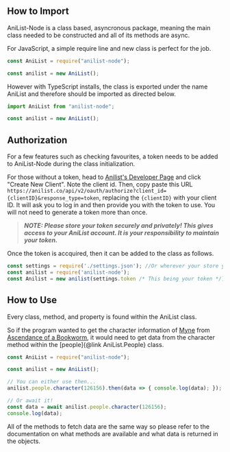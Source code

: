 ## How to Import

AniList-Node is a class based, asyncronous package, meaning the main class needed to be constructed and all of its methods are async. 

For JavaScript, a simple require line and new class is perfect for the job.
```JavaScript
const AniList = require("anilist-node");

const anilist = new AniList();
```

However with TypeScript installs, the class is exported under the name AniList and therefore should be imported as directed below.
```TypeScript
import AniList from "anilist-node";

const anilist = new AniList();
```

## Authorization

For a few features such as checking favourites, a token needs to be added to AniList-Node during the class initialization. 

For those without a token, head to [Anilist's Developer Page](https://anilist.co/settings/developer) and click "Create New Client". Note the client id. Then, copy paste this URL `https://anilist.co/api/v2/oauth/authorize?client_id={clientID}&response_type=token`, replacing the `{clientID}` with your client ID. It will ask you to log in and then provide you with the token to use. You will not need to generate a token more than once.

>***NOTE: Please store your token securely and privately! This gives access to your AniList account. It is your responsibility to maintain your token.***

Once the token is accquired, then it can be added to the class as follows.

```JavaScript
const settings = require('./settings.json'); //Or wherever your store your token.
const anilist = require('anilist-node');
const Anilist = new anilist(settings.token /* This being your token */);
```

## How to Use

Every class, method, and property is found within the AniList class. 

So if the program wanted to get the character information of [Myne](https://anilist.co/character/126156) from [Ascendance of a Bookworm](https://anilist.co/manga/87383), it would need to get data from the character method within the [people]{@link AniList.People} class.

```JavaScript
const AniList = require("anilist-node");

const anilist = new AniList();

// You can either use then...
anilist.people.character(126156).then(data => { console.log(data); });

// Or await it!
const data = await anilist.people.character(126156);
console.log(data);
```

All of the methods to fetch data are the same way so please refer to the documentation on what methods are available and what data is returned in the objects.